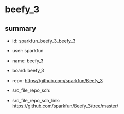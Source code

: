 # beefy_3
 
## summary 
* id: sparkfun_beefy_3_beefy_3
* user: sparkfun
* name: beefy_3
* board: beefy_3
* repo: https://github.com/sparkfun/Beefy_3



* src_file_repo_sch: 
* src_file_repo_sch_link: https://github.com/sparkfun/Beefy_3/tree/master/






